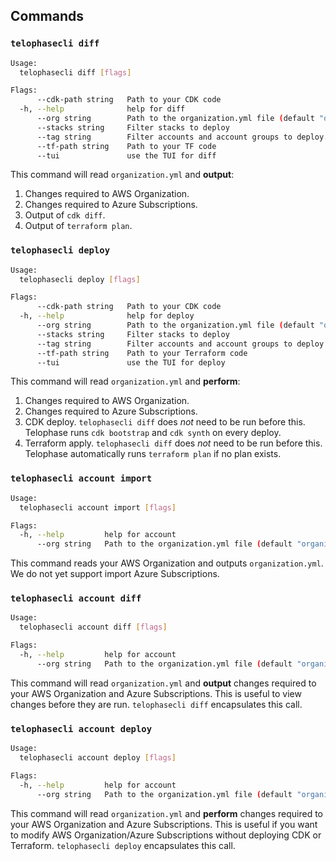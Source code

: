 ## Commands
### `telophasecli diff`
```sh
Usage:
  telophasecli diff [flags]

Flags:
      --cdk-path string   Path to your CDK code
  -h, --help              help for diff
      --org string        Path to the organization.yml file (default "organization.yml")
      --stacks string     Filter stacks to deploy
      --tag string        Filter accounts and account groups to deploy.
      --tf-path string    Path to your TF code
      --tui               use the TUI for diff
```

This command will read `organization.yml` and **output**:
1) Changes required to AWS Organization.
2) Changes required to Azure Subscriptions.
3) Output of `cdk diff`.
4) Output of `terraform plan`.

### `telophasecli deploy`
```sh
Usage:
  telophasecli deploy [flags]

Flags:
      --cdk-path string   Path to your CDK code
  -h, --help              help for deploy
      --org string        Path to the organization.yml file (default "organization.yml")
      --stacks string     Filter stacks to deploy
      --tag string        Filter accounts and account groups to deploy
      --tf-path string    Path to your Terraform code
      --tui               use the TUI for deploy
```

This command will read `organization.yml` and **perform**:
1) Changes required to AWS Organization.
2) Changes required to Azure Subscriptions.
3) CDK deploy. `telophasecli diff` does _not_ need to be run before this. Telophase runs `cdk bootstrap` and `cdk synth` on every deploy.
4) Terraform apply. `telophasecli diff` does _not_ need to be run before this. Telophase automatically runs `terraform plan` if no plan exists.

### `telophasecli account import`
```sh
Usage:
  telophasecli account import [flags]

Flags:
  -h, --help         help for account
      --org string   Path to the organization.yml file (default "organization.yml")
```

This command reads your AWS Organization and outputs `organization.yml`. We do not yet support import Azure Subscriptions.

### `telophasecli account diff`
```sh
Usage:
  telophasecli account diff [flags]

Flags:
  -h, --help         help for account
      --org string   Path to the organization.yml file (default "organization.yml")
```

This command will read `organization.yml` and **output** changes required to your AWS Organization and Azure Subscriptions. This is useful to view changes before they are run. `telophasecli diff` encapsulates this call.

### `telophasecli account deploy`
```sh
Usage:
  telophasecli account deploy [flags]

Flags:
  -h, --help         help for account
      --org string   Path to the organization.yml file (default "organization.yml")
```

This command will read `organization.yml` and **perform** changes required to your AWS Organization and Azure Subscriptions. This is useful if you want to modify AWS Organization/Azure Subscriptions without deploying CDK or Terraform. `telophasecli deploy` encapsulates this call.
